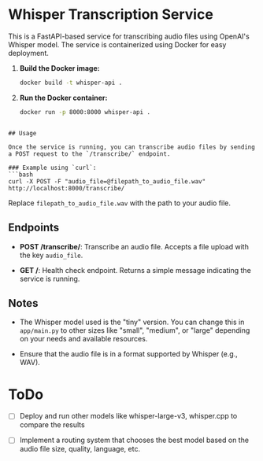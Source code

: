 # Whisper Transcription Service

This is a FastAPI-based service for transcribing audio files using OpenAI's Whisper model. The service is containerized using Docker for easy deployment.

1. **Build the Docker image:**
   ```bash
   docker build -t whisper-api .    
   ```

2. **Run the Docker container:**
   ```bash
   docker run -p 8000:8000 whisper-api .
```

## Usage

Once the service is running, you can transcribe audio files by sending a POST request to the `/transcribe/` endpoint.

### Example using `curl`:
```bash
curl -X POST -F "audio_file=@filepath_to_audio_file.wav" http://localhost:8000/transcribe/
```

Replace `filepath_to_audio_file.wav` with the path to your audio file.

## Endpoints

- **POST /transcribe/**: Transcribe an audio file. Accepts a file upload with the key `audio_file`.

- **GET /**: Health check endpoint. Returns a simple message indicating the service is running.

## Notes

- The Whisper model used is the "tiny" version. You can change this in `app/main.py` to other sizes like "small", "medium", or "large" depending on your needs and available resources.

- Ensure that the audio file is in a format supported by Whisper (e.g., WAV).

# ToDo
- [ ] Deploy and run other models like whisper-large-v3, whisper.cpp to compare the results
- [ ] Implement a routing system that chooses the best model based on the audio file size, quality, language, etc.

